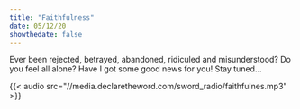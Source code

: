 ```yaml
---
title: "Faithfulness"
date: 05/12/20
showthedate: false
---
```


Ever been rejected, betrayed, abandoned, ridiculed and misunderstood? Do you feel all alone? Have I got some good news for you! Stay tuned...
<!--more-->
{{< audio src="//media.declaretheword.com/sword_radio/faithfulnes.mp3" >}}